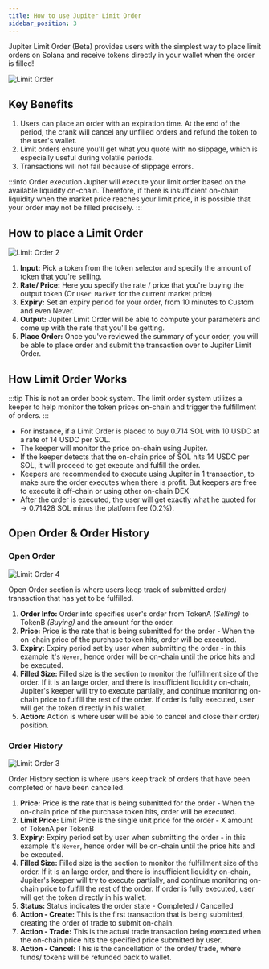 ```yaml
---
title: How to use Jupiter Limit Order
sidebar_position: 3
---
```


Jupiter Limit Order (Beta) provides users with the simplest way to place limit orders on Solana and receive tokens directly in your wallet when the order is filled!

![Limit Order](/img/limit-order/limit-order.jpg)

## Key Benefits

1. Users can place an order with an expiration time. At the end of the period, the crank will cancel any unfilled orders and refund the token to the user's wallet. 
2. Limit orders ensure you'll get what you quote with no slippage, which is especially useful during volatile periods. 
3. Transactions will not fail because of slippage errors.

:::info Order execution
Jupiter will execute your limit order based on the available liquidity on-chain. Therefore, if there is insufficient on-chain liquidity when the market price reaches your limit price, it is possible that your order may not be filled precisely.
:::

## How to place a Limit Order

![Limit Order 2](/img/limit-order/limit-order2.png)

1. **Input:** Pick a token from the token selector and specify the amount of token that you're selling.
2. **Rate/ Price:** Here you specify the rate / price that you're buying the output token (Or `User Market` for the current market price)
3. **Expiry:** Set an expiry period for your order, from 10 minutes to Custom and even Never.
4. **Output:** Jupiter Limit Order will be able to compute your parameters and come up with the rate that you'll be getting.
5. **Place Order:** Once you've reviewed the summary of your order, you will be able to place order and submit the transaction over to Jupiter Limit Order.

## How Limit Order Works

:::tip This is not an order book system. The limit order system utilizes a keeper to help monitor the token prices on-chain and trigger the fulfillment of orders.
:::

- For instance, if a Limit Order is placed to buy 0.714 SOL with 10 USDC at a rate of 14 USDC per SOL.
- The keeper will monitor the price on-chain using Jupiter.
- If the keeper detects that the on-chain price of SOL hits 14 USDC per SOL, it will proceed to get execute and fulfill the order.
- Keepers are recommended to execute using Jupiter in 1 transaction, to make sure the order executes when there is profit. But keepers are free to execute it off-chain or using other on-chain DEX
- After the order is executed, the user will get exactly what he quoted for → 0.71428 SOL minus the platform fee (0.2%). 

## Open Order & Order History


### Open Order
![Limit Order 4](/img/limit-order/limit-order4.png)

Open Order section is where users keep track of submitted order/ transaction that has yet to be fulfilled.

1. **Order Info:** Order info specifies user's order from TokenA *(Selling)* to TokenB *(Buying)* and the amount for the order.
2. **Price:** Price is the rate that is being submitted for the order - When the on-chain price of the purchase token hits, order will be executed.
3. **Expiry:** Expiry period set by user when submitting the order - in this example it's `Never`, hence order will be on-chain until the price hits and be executed.
4. **Filled Size:** Filled size is the section to monitor the fulfillment size of the order. If it is an large order, and there is insufficient liquidity on-chain, Jupiter's keeper will try to execute partially, and continue monitoring on-chain price to fulfill the rest of the order. If order is fully executed, user will get the token directly in his wallet. 
5. **Action:** Action is where user will be able to cancel and close their order/ position. 

### Order History
![Limit Order 3](/img/limit-order/limit-order3.png)

Order History section is where users keep track of orders that have been completed or have been cancelled.

1. **Price:** Price is the rate that is being submitted for the order - When the on-chain price of the purchase token hits, order will be executed.
2. **Limit Price:** Limit Price is the single unit price for the order - X amount of TokenA per TokenB
3. **Expiry:** Expiry period set by user when submitting the order - in this example it's `Never`, hence order will be on-chain until the price hits and be executed.
4. **Filled Size:** Filled size is the section to monitor the fulfillment size of the order. If it is an large order, and there is insufficient liquidity on-chain, Jupiter's keeper will try to execute partially, and continue monitoring on-chain price to fulfill the rest of the order. If order is fully executed, user will get the token directly in his wallet. 
5. **Status:** Status indicates the order state - Completed / Cancelled
6. **Action - Create:** This is the first transaction that is being submitted, creating the order of trade to submit on-chain.
7. **Action - Trade:** This is the actual trade transaction being executed when the on-chain price hits the specified price submitted by user.
8. **Action - Cancel:** This is the cancellation of the order/ trade, where funds/ tokens will be refunded back to wallet.